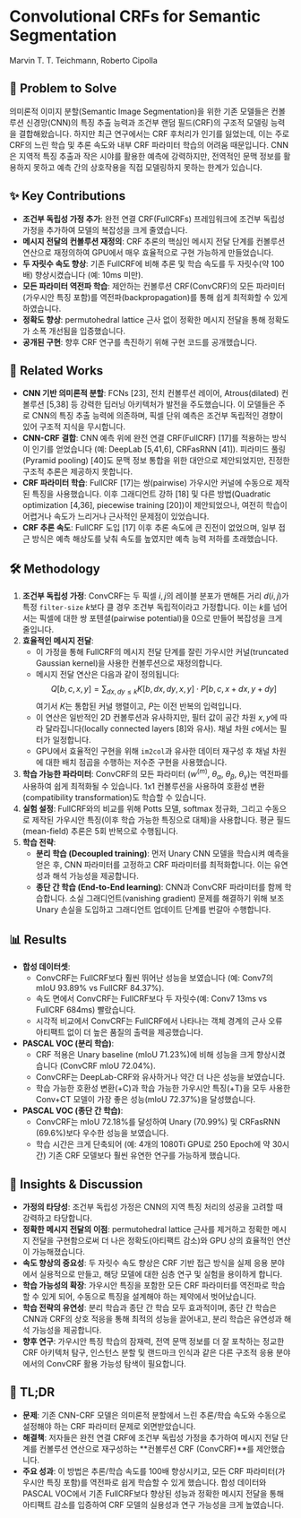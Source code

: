 # Convolutional CRFs for Semantic Segmentation

Marvin T. T. Teichmann, Roberto Cipolla

## 🧩 Problem to Solve

의미론적 이미지 분할(Semantic Image Segmentation)을 위한 기존 모델들은 컨볼루션 신경망(CNN)의 특징 추출 능력과 조건부 랜덤 필드(CRF)의 구조적 모델링 능력을 결합해왔습니다. 하지만 최근 연구에서는 CRF 후처리가 인기를 잃었는데, 이는 주로 CRF의 느린 학습 및 추론 속도와 내부 CRF 파라미터 학습의 어려움 때문입니다. CNN은 지역적 특징 추출과 작은 시야를 활용한 예측에 강력하지만, 전역적인 문맥 정보를 활용하지 못하고 예측 간의 상호작용을 직접 모델링하지 못하는 한계가 있습니다.

## ✨ Key Contributions

- **조건부 독립성 가정 추가**: 완전 연결 CRF(FullCRFs) 프레임워크에 조건부 독립성 가정을 추가하여 모델의 복잡성을 크게 줄였습니다.
- **메시지 전달의 컨볼루션 재정의**: CRF 추론의 핵심인 메시지 전달 단계를 컨볼루션 연산으로 재정의하여 GPU에서 매우 효율적으로 구현 가능하게 만들었습니다.
- **두 자릿수 속도 향상**: 기존 FullCRF에 비해 추론 및 학습 속도를 두 자릿수(약 100배) 향상시켰습니다 (예: 10ms 미만).
- **모든 파라미터 역전파 학습**: 제안하는 컨볼루션 CRF(ConvCRF)의 모든 파라미터(가우시안 특징 포함)를 역전파(backpropagation)를 통해 쉽게 최적화할 수 있게 하였습니다.
- **정확도 향상**: permutohedral lattice 근사 없이 정확한 메시지 전달을 통해 정확도가 소폭 개선됨을 입증했습니다.
- **공개된 구현**: 향후 CRF 연구를 촉진하기 위해 구현 코드를 공개했습니다.

## 📎 Related Works

- **CNN 기반 의미론적 분할**: FCNs [23], 전치 컨볼루션 레이어, Atrous(dilated) 컨볼루션 [5,38] 등 강력한 딥러닝 아키텍처가 발전을 주도했습니다. 이 모델들은 주로 CNN의 특징 추출 능력에 의존하며, 픽셀 단위 예측은 조건부 독립적인 경향이 있어 구조적 지식을 무시합니다.
- **CNN-CRF 결합**: CNN 예측 위에 완전 연결 CRF(FullCRF) [17]를 적용하는 방식이 인기를 얻었습니다 (예: DeepLab [5,41,6], CRFasRNN [41]). 피라미드 풀링(Pyramid pooling) [40]도 문맥 정보 통합을 위한 대안으로 제안되었지만, 진정한 구조적 추론은 제공하지 못합니다.
- **CRF 파라미터 학습**: FullCRF [17]는 쌍(pairwise) 가우시안 커널에 수동으로 제작된 특징을 사용했습니다. 이후 그래디언트 강하 [18] 및 다른 방법(Quadratic optimization [4,36], piecewise training [20])이 제안되었으나, 여전히 학습이 어렵거나 속도가 느리거나 근사적인 문제점이 있었습니다.
- **CRF 추론 속도**: FullCRF 도입 [17] 이후 추론 속도에 큰 진전이 없었으며, 일부 접근 방식은 예측 해상도를 낮춰 속도를 높였지만 예측 능력 저하를 초래했습니다.

## 🛠️ Methodology

1. **조건부 독립성 가정**: ConvCRF는 두 픽셀 $i, j$의 레이블 분포가 맨해튼 거리 $d(i,j)$가 특정 `filter-size` $k$보다 클 경우 조건부 독립적이라고 가정합니다. 이는 $k$를 넘어서는 픽셀에 대한 쌍 포텐셜(pairwise potential)을 0으로 만들어 복잡성을 크게 줄입니다.
2. **효율적인 메시지 전달**:
   - 이 가정을 통해 FullCRF의 메시지 전달 단계를 잘린 가우시안 커널(truncated Gaussian kernel)을 사용한 컨볼루션으로 재정의합니다.
   - 메시지 전달 연산은 다음과 같이 정의됩니다:
     $$Q[b,c,x,y] = \sum_{dx,dy \le k} K[b,dx,dy,x,y] \cdot P[b,c,x+dx,y+dy]$$
     여기서 $K$는 통합된 커널 행렬이고, $P$는 이전 반복의 입력입니다.
   - 이 연산은 일반적인 2D 컨볼루션과 유사하지만, 필터 값이 공간 차원 $x,y$에 따라 달라집니다(locally connected layers [8]와 유사). 채널 차원 $c$에서는 필터가 일정합니다.
   - GPU에서 효율적인 구현을 위해 `im2col`과 유사한 데이터 재구성 후 채널 차원에 대한 배치 점곱을 수행하는 저수준 구현을 사용했습니다.
3. **학습 가능한 파라미터**: ConvCRF의 모든 파라미터 ($w^{(m)}$, $\theta_{\alpha}$, $\theta_{\beta}$, $\theta_{\gamma}$)는 역전파를 사용하여 쉽게 최적화될 수 있습니다. 1x1 컨볼루션을 사용하여 호환성 변환(compatibility transformation)도 학습할 수 있습니다.
4. **실험 설정**: FullCRF와의 비교를 위해 Potts 모델, softmax 정규화, 그리고 수동으로 제작된 가우시안 특징(이후 학습 가능한 특징으로 대체)을 사용합니다. 평균 필드(mean-field) 추론은 5회 반복으로 수행됩니다.
5. **학습 전략**:
   - **분리 학습 (Decoupled training)**: 먼저 Unary CNN 모델을 학습시켜 예측을 얻은 후, CNN 파라미터를 고정하고 CRF 파라미터를 최적화합니다. 이는 유연성과 해석 가능성을 제공합니다.
   - **종단 간 학습 (End-to-End learning)**: CNN과 ConvCRF 파라미터를 함께 학습합니다. 소실 그래디언트(vanishing gradient) 문제를 해결하기 위해 보조 Unary 손실을 도입하고 그래디언트 업데이트 단계를 번갈아 수행합니다.

## 📊 Results

- **합성 데이터셋**:
  - ConvCRF는 FullCRF보다 훨씬 뛰어난 성능을 보였습니다 (예: Conv7의 mIoU 93.89% vs FullCRF 84.37%).
  - 속도 면에서 ConvCRF는 FullCRF보다 두 자릿수(예: Conv7 13ms vs FullCRF 684ms) 빨랐습니다.
  - 시각적 비교에서 ConvCRF는 FullCRF에서 나타나는 객체 경계의 근사 오류 아티팩트 없이 더 높은 품질의 출력을 제공했습니다.
- **PASCAL VOC (분리 학습)**:
  - CRF 적용은 Unary baseline (mIoU 71.23%)에 비해 성능을 크게 향상시켰습니다 (ConvCRF mIoU 72.04%).
  - ConvCRF는 DeepLab-CRF와 유사하거나 약간 더 나은 성능을 보였습니다.
  - 학습 가능한 호환성 변환(+C)과 학습 가능한 가우시안 특징(+T)을 모두 사용한 Conv+CT 모델이 가장 좋은 성능(mIoU 72.37%)을 달성했습니다.
- **PASCAL VOC (종단 간 학습)**:
  - ConvCRF는 mIoU 72.18%를 달성하여 Unary (70.99%) 및 CRFasRNN (69.6%)보다 우수한 성능을 보였습니다.
  - 학습 시간은 크게 단축되어 (예: 4개의 1080Ti GPU로 250 Epoch에 약 30시간) 기존 CRF 모델보다 훨씬 유연한 연구를 가능하게 했습니다.

## 🧠 Insights & Discussion

- **가정의 타당성**: 조건부 독립성 가정은 CNN의 지역 특징 처리의 성공을 고려할 때 강력하고 타당합니다.
- **정확한 메시지 전달의 이점**: permutohedral lattice 근사를 제거하고 정확한 메시지 전달을 구현함으로써 더 나은 정확도(아티팩트 감소)와 GPU 상의 효율적인 연산이 가능해졌습니다.
- **속도 향상의 중요성**: 두 자릿수 속도 향상은 CRF 기반 접근 방식을 실제 응용 분야에서 실용적으로 만들고, 해당 모델에 대한 심층 연구 및 실험을 용이하게 합니다.
- **학습 가능성의 확장**: 가우시안 특징을 포함한 모든 CRF 파라미터를 역전파로 학습할 수 있게 되어, 수동으로 특징을 설계해야 하는 제약에서 벗어났습니다.
- **학습 전략의 유연성**: 분리 학습과 종단 간 학습 모두 효과적이며, 종단 간 학습은 CNN과 CRF의 상호 적응을 통해 최적의 성능을 끌어내고, 분리 학습은 유연성과 해석 가능성을 제공합니다.
- **향후 연구**: 가우시안 특징 학습의 잠재력, 전역 문맥 정보를 더 잘 포착하는 정교한 CRF 아키텍처 탐구, 인스턴스 분할 및 랜드마크 인식과 같은 다른 구조적 응용 분야에서의 ConvCRF 활용 가능성 탐색이 필요합니다.

## 📌 TL;DR

- **문제**: 기존 CNN-CRF 모델은 의미론적 분할에서 느린 추론/학습 속도와 수동으로 설정해야 하는 CRF 파라미터 문제로 외면받았습니다.
- **해결책**: 저자들은 완전 연결 CRF에 조건부 독립성 가정을 추가하여 메시지 전달 단계를 컨볼루션 연산으로 재구성하는 **컨볼루션 CRF (ConvCRF)**를 제안했습니다.
- **주요 성과**: 이 방법은 추론/학습 속도를 100배 향상시키고, 모든 CRF 파라미터(가우시안 특징 포함)를 역전파로 쉽게 학습할 수 있게 했습니다. 합성 데이터와 PASCAL VOC에서 기존 FullCRF보다 향상된 성능과 정확한 메시지 전달을 통해 아티팩트 감소를 입증하여 CRF 모델의 실용성과 연구 가능성을 크게 높였습니다.
